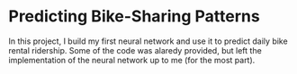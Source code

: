 # Predicting Bike-Sharing Patterns


In this project, I build my first neural network and use it to predict daily bike rental ridership. 
Some of the code was alaredy provided, but left the implementation of the neural network up to me (for the most part). 
